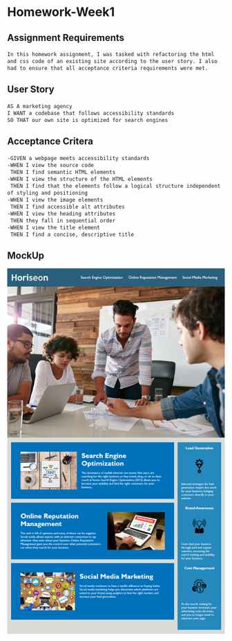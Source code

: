 # Homework-Week1

## Assignment Requirements

    In this homework assignment, I was tasked with refactoring the html and css code of an existing site according to the user story. I also had to ensure that all acceptance criteria requirements were met.

## User Story

    AS A marketing agency
    I WANT a codebase that follows accessibility standards
    SO THAT our own site is optimized for search engines


## Acceptance Critera

    -GIVEN a webpage meets accessibility standards
    -WHEN I view the source code
     THEN I find semantic HTML elements
    -WHEN I view the structure of the HTML elements
     THEN I find that the elements follow a logical structure independent of styling and positioning
    -WHEN I view the image elements
     THEN I find accessible alt attributes
    -WHEN I view the heading attributes
     THEN they fall in sequential order
    -WHEN I view the title element
     THEN I find a concise, descriptive title


## MockUp

![Shows Web Application's Apperance and Functionality](01-html-css-git-homework-demo.png)